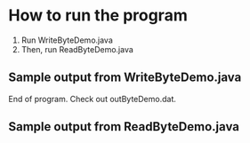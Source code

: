 # How to run the program
1. Run WriteByteDemo.java
2. Then, run ReadByteDemo.java


## Sample output from WriteByteDemo.java

End of program.  Check out outByteDemo.dat.

## Sample output from ReadByteDemo.java

